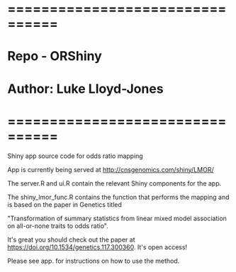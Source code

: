 # ================================
# Repo - ORShiny
# Author: Luke Lloyd-Jones
# ================================
Shiny app source code for odds ratio mapping

App is currently being served at http://cnsgenomics.com/shiny/LMOR/

The server.R and ui.R contain the relevant Shiny components for the app.

The shiny_lmor_func.R contains the function that performs the mapping and 
is based on the paper in Genetics titled 

"Transformation of summary statistics from linear mixed model association on all-or-none traits to odds ratio".

It's great you should check out the paper at https://doi.org/10.1534/genetics.117.300360.
It's open access!

Please see app. for instructions on how to use the method.
